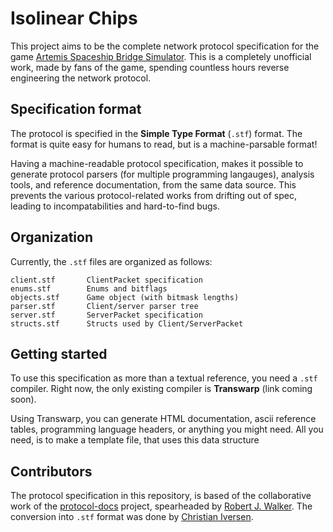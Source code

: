 # Isolinear Chips #

This project aims to be the complete network protocol specification
for the game [Artemis Spaceship Bridge
Simulator](http://artemis.eochu.com/). This is a completely unofficial
work, made by fans of the game, spending countless hours reverse
engineering the network protocol.

## Specification format ##

The protocol is specified in the **Simple Type Format** (`.stf`)
format. The format is quite easy for humans to read, but is a
machine-parsable format!

Having a machine-readable protocol specification, makes it possible to
generate protocol parsers (for multiple programming langauges),
analysis tools, and reference documentation, from the same data
source. This prevents the various protocol-related works from drifting
out of spec, leading to incompatabilities and hard-to-find bugs.

## Organization ##

Currently, the `.stf` files are organized as follows:

```
client.stf       ClientPacket specification
enums.stf        Enums and bitflags
objects.stf      Game object (with bitmask lengths)
parser.stf       Client/server parser tree
server.stf       ServerPacket specification
structs.stf      Structs used by Client/ServerPacket
```

## Getting started ##

To use this specification as more than a textual reference, you need a
`.stf` compiler. Right now, the only existing compiler is
**Transwarp** (link coming soon).

Using Transwarp, you can generate HTML documentation, ascii reference
tables, programming language headers, or anything you might need. All
you need, is to make a template file, that uses this data structure

## Contributors ##

The protocol specification in this repository, is based of the
collaborative work of the
[protocol-docs](https://github.com/artemis-nerds/protocol-docs/)
project, spearheaded by [Robert
J. Walker](https://github.com/rjwut). The conversion into `.stf`
format was done by [Christian Iversen](https://github.com/chrivers).